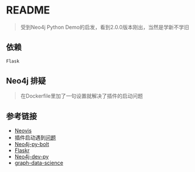 # README

> 受到Neo4j Python Demo的启发，看到2.0.0版本刚出，当然是学新不学旧

## 依赖

```bash
Flask
```

## Neo4j 排疑

> 在Dockerfile里加了一句设置就解决了插件的启动问题


## 参考链接

- [Neovis](https://github.com/neo4j-contrib/neovis.js/)
- 插件启动遇到[问题](https://community.neo4j.com/t/neo4j-bat-console-failed-to-start-neo4j-on-dbms-connector-http-listen-address-a-socket-address/35599/4)
- [Neo4j-py-bolt](https://github.com/neo4j-examples/movies-python-bolt)
- [Flaskr](https://flask.palletsprojects.com/en/2.0.x/tutorial/layout/)
- [Neo4j-dev-py](https://neo4j.com/developer/python-movie-app/)
- [graph-data-science](https://neo4j.com/docs/graph-data-science/current/installation/#installation-docker)